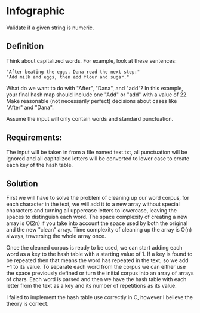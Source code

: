 # Infographic
Validate if a given string is numeric.


## Definition
Think about capitalized words. For example, look at these sentences:

```
"After beating the eggs, Dana read the next step:"
"Add milk and eggs, then add flour and sugar."
```

What do we want to do with "After", "Dana", and "add"? In this example, your final hash map should include one "Add" or "add" with a value of 22.
 Make reasonable (not necessarily perfect) decisions about cases like "After" and "Dana".

Assume the input will only contain words and standard punctuation.

## Requirements:
The input will be taken in from a file named text.txt, all punctuation will be ignored and all capitalized letters will be converted to lower case
to create each key of the hash table.

## Solution
First we will have to solve the problem of cleaning up our word corpus, for each character in the text, we will add it to a new array without special
characters and turning all uppercase letters to lowercase, leaving the spaces to distinguish each word. The space complexity of creating a new array
is O(2n) if you take into account the space used by both the original and the new "clean" array. Time complexity of cleaning up the array is O(n) always,
traversing the whole array once.  

Once the cleaned corpus is ready to be used, we can start adding each word as a key to the hash table with a starting value of 1. If a key is found to be
repeated then that means the word has repeated in the text, so we add +1 to its value. To separate each word from the corpus we can either use the space
previously defined or turn the initial corpus into an array of arrays of chars. Each word is parsed and then we have the hash table with each letter from
the text as a key and its number of repetitions as its value.

I failed to implement the hash table use correctly in C, however I believe the theory is correct.
